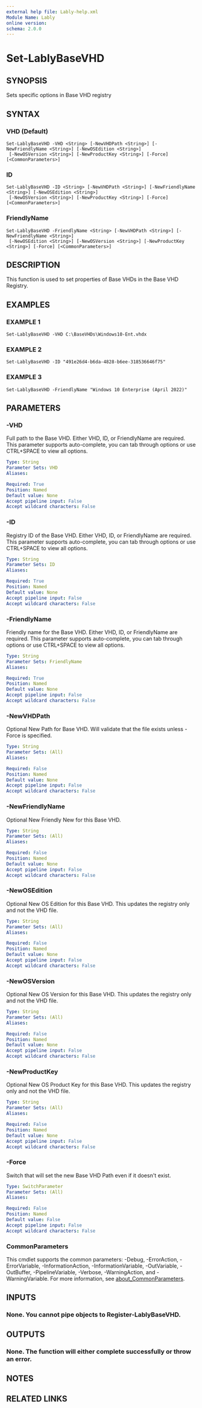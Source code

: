 ```yaml
---
external help file: Lably-help.xml
Module Name: Lably
online version:
schema: 2.0.0
---
```


# Set-LablyBaseVHD

## SYNOPSIS
Sets specific options in Base VHD registry

## SYNTAX

### VHD (Default)
```
Set-LablyBaseVHD -VHD <String> [-NewVHDPath <String>] [-NewFriendlyName <String>] [-NewOSEdition <String>]
 [-NewOSVersion <String>] [-NewProductKey <String>] [-Force] [<CommonParameters>]
```

### ID
```
Set-LablyBaseVHD -ID <String> [-NewVHDPath <String>] [-NewFriendlyName <String>] [-NewOSEdition <String>]
 [-NewOSVersion <String>] [-NewProductKey <String>] [-Force] [<CommonParameters>]
```

### FriendlyName
```
Set-LablyBaseVHD -FriendlyName <String> [-NewVHDPath <String>] [-NewFriendlyName <String>]
 [-NewOSEdition <String>] [-NewOSVersion <String>] [-NewProductKey <String>] [-Force] [<CommonParameters>]
```

## DESCRIPTION
This function is used to set properties of Base VHDs in the Base VHD Registry.

## EXAMPLES

### EXAMPLE 1
```
Set-LablyBaseVHD -VHD C:\BaseVHDs\Windows10-Ent.vhdx
```

### EXAMPLE 2
```
Set-LablyBaseVHD -ID "491e26d4-b6da-4828-b6ee-318536646f75"
```

### EXAMPLE 3
```
Set-LablyBaseVHD -FriendlyName "Windows 10 Enterprise (April 2022)"
```

## PARAMETERS

### -VHD
Full path to the Base VHD.
Either VHD, ID, or FriendlyName are required.
This parameter supports auto-complete, you can tab through options or use CTRL+SPACE to view all options.

```yaml
Type: String
Parameter Sets: VHD
Aliases:

Required: True
Position: Named
Default value: None
Accept pipeline input: False
Accept wildcard characters: False
```

### -ID
Registry ID of the Base VHD.
Either VHD, ID, or FriendlyName are required.
This parameter supports auto-complete, you can tab through options or use CTRL+SPACE to view all options.

```yaml
Type: String
Parameter Sets: ID
Aliases:

Required: True
Position: Named
Default value: None
Accept pipeline input: False
Accept wildcard characters: False
```

### -FriendlyName
Friendly name for the Base VHD.
Either VHD, ID, or FriendlyName are required.
This parameter supports auto-complete, you can tab through options or use CTRL+SPACE to view all options.

```yaml
Type: String
Parameter Sets: FriendlyName
Aliases:

Required: True
Position: Named
Default value: None
Accept pipeline input: False
Accept wildcard characters: False
```

### -NewVHDPath
Optional New Path for Base VHD.
Will validate that the file exists unless -Force is specified.

```yaml
Type: String
Parameter Sets: (All)
Aliases:

Required: False
Position: Named
Default value: None
Accept pipeline input: False
Accept wildcard characters: False
```

### -NewFriendlyName
Optional New Friendly New for this Base VHD.

```yaml
Type: String
Parameter Sets: (All)
Aliases:

Required: False
Position: Named
Default value: None
Accept pipeline input: False
Accept wildcard characters: False
```

### -NewOSEdition
Optional New OS Edition for this Base VHD.
This updates the registry only and not the VHD file.

```yaml
Type: String
Parameter Sets: (All)
Aliases:

Required: False
Position: Named
Default value: None
Accept pipeline input: False
Accept wildcard characters: False
```

### -NewOSVersion
Optional New OS Version for this Base VHD.
This updates the registry only and not the VHD file.

```yaml
Type: String
Parameter Sets: (All)
Aliases:

Required: False
Position: Named
Default value: None
Accept pipeline input: False
Accept wildcard characters: False
```

### -NewProductKey
Optional New OS Product Key for this Base VHD.
This updates the registry only and not the VHD file.

```yaml
Type: String
Parameter Sets: (All)
Aliases:

Required: False
Position: Named
Default value: None
Accept pipeline input: False
Accept wildcard characters: False
```

### -Force
Switch that will set the new Base VHD Path even if it doesn't exist.

```yaml
Type: SwitchParameter
Parameter Sets: (All)
Aliases:

Required: False
Position: Named
Default value: False
Accept pipeline input: False
Accept wildcard characters: False
```

### CommonParameters
This cmdlet supports the common parameters: -Debug, -ErrorAction, -ErrorVariable, -InformationAction, -InformationVariable, -OutVariable, -OutBuffer, -PipelineVariable, -Verbose, -WarningAction, and -WarningVariable. For more information, see [about_CommonParameters](http://go.microsoft.com/fwlink/?LinkID=113216).

## INPUTS

### None. You cannot pipe objects to Register-LablyBaseVHD.
## OUTPUTS

### None. The function will either complete successfully or throw an error.
## NOTES

## RELATED LINKS
